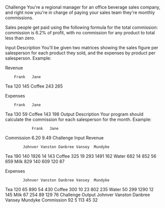 Challenge
You're a regional manager for an office beverage sales company, and right now you're in charge of paying your sales team they're monthly commissions.

Sales people get paid using the following formula for the total commission: commission is 6.2% of profit, with no commission for any product to total less than zero.

Input Description
You'll be given two matrices showing the sales figure per salesperson for each product they sold, and the expenses by product per salesperson. Example:

Revenue 

        Frank   Jane
Tea       120    145
Coffee    243    265

Expenses

        Frank   Jane
Tea       130     59
Coffee    143    198
Output Description
Your program should calculate the commission for each salesperson for the month. Example:

                Frank   Jane
Commission       6.20   9.49
Challenge Input
Revenue

            Johnver Vanston Danbree Vansey  Mundyke
Tea             190     140    1926     14      143
Coffee          325      19     293   1491      162
Water           682      14     852     56      659
Milk            829     140     609    120       87

Expenses

            Johnver Vanston Danbree Vansey  Mundyke
Tea             120      65     890     54      430
Coffee          300      10      23    802      235
Water            50     299    1290     12      145
Milk             67     254      89    129       76
Challenge Output
            Johnver Vanston Danbree Vansey  Mundyke
Commission       92       5     113     45       32